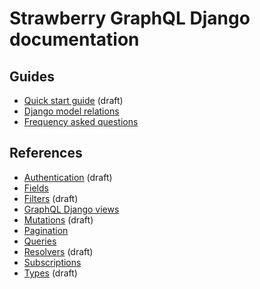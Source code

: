 # Strawberry GraphQL Django documentation

## Guides
* [Quick start guide](guide.md) (draft)
* [Django model relations](relatins.md)
* [Frequency asked questions](faq.md)

## References
* [Authentication](authentication.md) (draft)
* [Fields](fields.md)
* [Filters](filters.md) (draft)
* [GraphQL Django views](views.md)
* [Mutations](mutations.md) (draft)
* [Pagination](pagination.md)
* [Queries](queries.md)
* [Resolvers](resolvers.md) (draft)
* [Subscriptions](subscriptions.md)
* [Types](types.md) (draft)
